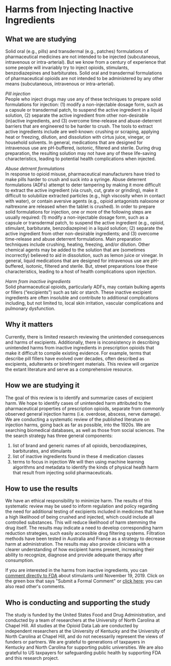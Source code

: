 # Harms from Injecting Inactive Ingredients

## What we are studying
Solid oral (e.g., pills) and transdermal (e.g., patches) formulations of pharmaceutical medicines are not intended to be injected (subcutaneous, intravenous or intra-arterial). But we know from a century of experience that some people will invariably try to inject opioids, stimulants, benzodiazepines and barbiturates. Solid oral and transdermal formulations of pharmaceutical opioids are not intended to be administered by any other means (subcutaneous, intravenous or intra-arterial). 

<i>Pill injection</i><br>
People who inject drugs may use any of these techniques to prepare solid formulations for injection: (1) modify a non-injectable dosage form, such as a capsule or transdermal patch, to suspend the active ingredient in a liquid solution, (2) separate the active ingredient from other non-desirable (in)active ingredients, and (3) overcome time-release and abuse-deterrent barriers that are engineered to be harder to crush. The tools to extract active ingredients include are well-known: crushing or scraping, applying heat or freezing, dilution, and dissolution with cirtus juice, vinegar, or household solvents. In general, medications that are designed for intravenous use are pH-buffered, isotonic, filtered and sterile. During drug preparation, the resulting solution may not have any of these life-saving characteristics, leading to potential health complications when injected.

<i>Abuse detrrent formulations</i><br>
In response to opioid misuse, pharmaceutical manufacturers have tried to make pills harder to crush and suck into a syringe. Abuse deterrent formulations (ADFs) attempt to deter tampering by making it more difficult to extract the active ingredient (via crush, cut, grate or grinding), make it difficult to solubilize extracted particles (e.g., high viscosity when in contact with water), or contain aversive agents (e.g., opioid antagonists naloxone or naltrexone are released when the tablet is crushed). In order to prepare solid formulations for injection, one or more of the following steps are usually required: (1) modify a non-injectable dosage form, such as a capsule or transdermal patch, to suspend the active ingredient (e.g., opioid, stimulant, barbiturate, benzodiazepine) in a liquid solution; (2) separate the active ingredient from other non-desirable ingredients; and (3) overcome time-release and abuse deterrent formulations. Main preparation techniques include crushing, heating, freezing, and/or dilution. Other chemical agents may be added to the solution that are (sometimes incorrectly) believed to aid in dissolution, such as lemon juice or vinegar. In general, liquid medications that are designed for intravenous use are pH-buffered, isotonic, filtered and sterile. But, street preparations lose these characteristics, leading to a host of health complications upon injection.

<i>Harm from inactive ingredients</i><br>
Solid pharmaceutical opioids, particularly ADFs, may contain bulking agents or fillers (“excipients”) such as talc or starch. These inactive excipient ingredients are often insoluble and contribute to additional complications including, but not limited to, local skin irritation, vascular complications and pulmonary dysfunction.

## Why it matters
Currently, there is limited research reviewing the unintended consequences and harms of excipients. Additionally, there is inconsistency in describing unintended harms from inactive ingredients in prescription opioids that make it difficult to compile existing evidence. For example, terms that describe pill fillers have evolved over decades, often described as excipients, adulterants or birefringent materials. This review will organize the extant literature and serve as a comprehensive resource.

## How we are studying it
The goal of this review is to identify and summarize cases of excipient harm. We hope to identify cases of unintended harm attributed to the pharmaceutical properties of prescription opioids, separate from commonly observed general injection harms (i.e. overdose, abscess, nerve damage). We are conducting a systematic review of the published literature on injection harms, going back as far as possible, into the 1920s. We are searching biomedical databases, as well as those from social sciences. The the search strategy has three general components:
1. list of brand and generic names of all opioids, benzodiazepines, barbiturates, and stimulants
2. list of inactive ingredients found in these 4 medication classes
3. terms to focus in injection
We will then using machine learning algorithms and metadata to identify the kinds of physical health harm that result from injecting solid pharmaceuticals.


## How to use the results
We have an ethical responsibility to minimize harm. The results of this systematic review may be used to inform regulation and policy regarding the need for additional testing of excipients included in medicines that have a high likelihood of being crushed and injected, which could include all controlled substances. This will reduce likelihood of harm stemming the drug itself. The results may indicate a need to develop corresponding harm reduction strategies, such easily accessible drug filtering systems. Filtration methods have been tested in Australia and France as a strategy to decrease harm at administration. The results may also provide clinicians with a clearer understanding of how excipient harms present, increasing their ability to recognize, diagnose and provide adequate therapy after consumption.

If you are interested in the harms from inactive ingredients, you can [comment directly to FDA](https://www.federalregister.gov/documents/2019/09/20/2019-20372/the-food-and-drug-administration-solicits-input-on-potential-role-for-abuse-deterrent-formulations) about stimulants until November 19, 2019. Click on the green box that says "Submit a Formal Comment" or [click here](https://www.federalregister.gov/documents/2019/09/20/2019-20372/the-food-and-drug-administration-solicits-input-on-potential-role-for-abuse-deterrent-formulations#open-comment); you can also read other's comments. 

## Who is conducting and supporting  the study
The study is funded by the United States Food and Drug Administration, and conducted by a team of researchers at the University of North Carolina at Chapel Hill. All studies at the Opioid Data Lab are conducted by independent researchers at the University of Kentucky and the University of North Carolina at Chapel Hill, and do not necessarily represent the views of funders or partners. We are grateful to generations of taxpayers in Kentucky and North Carolina for supporting public universities. We are also grateful to US taxpayers for safeguarding public health by supporting FDA and this research project. 
